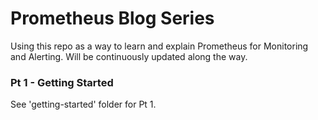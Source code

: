 # Prometheus Blog Series
Using this repo as a way to learn and explain Prometheus for Monitoring and Alerting. Will be continuously updated along the way.

### Pt 1 - Getting Started
See 'getting-started' folder for Pt 1.